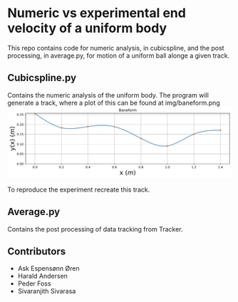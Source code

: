 # Numeric vs experimental end velocity of a uniform body

This repo contains code for numeric analysis, in cubicspline, and the post processing, in average.py, for motion of a uniform ball alonge a given track.

## Cubicspline.py

Contains the numeric analysis of the uniform body. The program will generate a track, where a plot of this can be found at img/baneform.png
![track form](https://raw.githubusercontent.com/Sivaranjith1/fysikk_lab/master/img/baneform.svg "Form of track")

To reproduce the experiment recreate this track.

## Average.py

Contains the post processing of data tracking from Tracker.

## Contributors

- Ask Espensønn Øren
- Harald Andersen
- Peder Foss
- Sivaranjith Sivarasa
